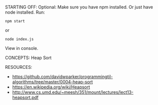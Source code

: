 STARTING OFF:
Optional: Make sure you have npm installed.
Or just have node installed.
Run:
```
npm start
```

or
```
node index.js
```

View in console.

CONCEPTS:
Heap Sort

RESOURCES:
* https://github.com/davidwparker/programmingtil-algorithms/tree/master/0004-heap-sort
* https://en.wikipedia.org/wiki/Heapsort
* http://www.cs.umd.edu/~meesh/351/mount/lectures/lect13-heapsort.pdf
